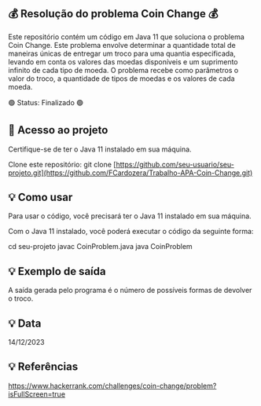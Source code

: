 ## 💰 Resolução do problema Coin Change 💰

Este repositório contém um código em Java 11 que soluciona o problema Coin Change. 
Este problema envolve determinar a quantidade total de maneiras únicas de entregar um troco para uma quantia especificada, levando em conta os valores das moedas disponíveis e um suprimento infinito de cada tipo de moeda. 
O problema recebe como parâmetros o valor do troco, a quantidade de tipos de moedas e os valores de cada moeda.

🟢 Status: Finalizado 🟢

## 📁 Acesso ao projeto
Certifique-se de ter o Java 11 instalado em sua máquina.

Clone este repositório:
git clone [https://github.com/seu-usuario/seu-projeto.git](https://github.com/FCardozera/Trabalho-APA-Coin-Change.git)
## 💡 Como usar

Para usar o código, você precisará ter o Java 11 instalado em sua máquina.

Com o Java 11 instalado, você poderá executar o código da seguinte forma:

cd seu-projeto
javac CoinProblem.java
java CoinProblem

## 💡 Exemplo de saída

A saída gerada pelo programa é o número de possíveis formas de devolver o troco. 

## 💡 Data
14/12/2023

## 💡 Referências
https://www.hackerrank.com/challenges/coin-change/problem?isFullScreen=true
